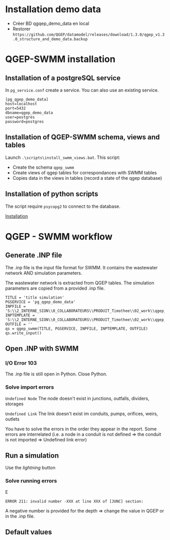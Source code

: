 
# Installation demo data
* Créer BD qgqep_demo_data en local
* Restorer `https://github.com/QGEP/datamodel/releases/download/1.3.0/qgep_v1.3.0_structure_and_demo_data.backup`


# QGEP-SWMM installation

## Installation of a postgreSQL service

In `pg_service.conf` create a service. You can also use an existing service.

```
[pg_qgep_demo_data]
host=localhost
port=5432
dbname=qgep_demo_data
user=postgres
password=postgres
```

## Installation of QGEP-SWMM schema, views and tables

Launch `.\scripts\install_swmm_views.bat`. This script:
* Create the schema `qgep_swmm`
* Create views of qgep tables for correspondances with SWMM tables
* Copies data in the views in tables (record a state of the qgep database)

## Installation of python scripts
The script require `psycopg2` to connect to the database.

[Installation](https://pypi.org/project/psycopg2/)

# QGEP - SWMM workflow

## Generate .INP file
The .inp file is the input file format for SWMM. It contains the wastewater network AND simulation parameters.

The wastewater network is extracted from QGEP tables. The simulation parameters are copied from a provided .inp file.

```
TITLE = 'title simulation'
PGSERVICE = 'pg_qgep_demo_data'
INPFILE = 'S:\\2_INTERNE_SION\\0_COLLABORATEURS\\PRODUIT_Timothee\\02_work\\qgep_swmm\\input\\qgep_swmm.inp'
INPTEMPLATE = 'S:\\2_INTERNE_SION\\0_COLLABORATEURS\\PRODUIT_Timothee\\02_work\\qgep_swmm\\simulation_parameters\\default_qgep_swmm_parameters.inp'
OUTFILE = ''
qs = qgep_swmm(TITLE, PGSERVICE, INPFILE, INPTEMPLATE, OUTFILE)
qs.write_input()
```

## Open .INP with SWMM

### I/O Error 103 
The .inp file is still open in Python. Close Python.

### Solve import errors

`Undefined Node`
The node doesn't exist in junctions, outfalls, dividers, storages

`Undefined Link`
The link doesn't exist im conduits, pumps, orifices, weirs, outlets

You have to solve the errors in the order they appear in the report. Some errors are interrelated (i.e. a node in a conduit is not defined => the conduit is not imported => Undefined link error)

## Run a simulation
Use the *lightning* button

### Solve running errors
E

`ERROR 211: invalid number -XXX at line XXX of [JUNC] section:`

A negative number is provided for the depth => change the value in QGEP or in the .inp file.

## Default values
